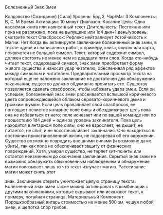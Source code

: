 
Болезненный Знак Змеи

Колдовство (Созидание) [Сила]
Уровень: Брд 3, Чар/Маг 3
Компоненты: В, С, М
Время Активации: 10 минут
Диапазон: Касание
Цель: Одна касаемая книга или
написанный текст
Длительность: Постоянно или пока не
разряжено; пока не выпущено или 1d4
дня+1 день/уровень; смотрите текст
Спасбросок: Рефлекс нейтрализует
Устойчивость к Магии: Нет
Когда вы активируете заклинание болезненный знак змеи, в тексте одной из
написанных работ, к примеру, книга,
свиток или карта, появляется не большой символ. Текст, который содержит
символ, должен состоять не менее чем
из двадцати пяти слов. Когда кто-нибудь
читает текст, содержащий символ, знак
змеи приобретает форму живого существа и наносит удар читателю, обеспечивая ряд эффектов между символом и
читателем. Предварительный просмотр
текста на который еще не наложено
заклинание не достаточен для обнаружения заклинания; существо должно
обдуманно прочитать его. Существу
позволяется сделать спасбросок, чтобы
избежать удара змеи. Если он успешен,
болезненный знак змеи рассеивается
вспышкой коричневого цвета сопровождающейся облаком серовато-коричневого дыма и громким шумом. Если
цель проваливает свой спасбросок, ее
поглощает пенистое янтарное поле
силы и обездвиживает цель пока она не
избавиться от него; поле исчезает или
по вашей команде или по прошествию
1d4 дней + один за уровень заклинателя.
Пока цель находится в янтарном поле
силы, оно не взрослеет, не дышит, не
питается, не спит, и не восстанавливает
заклинания. Оно находиться в состоянии приостановленной жизни, не подозревая об его окружении. Существо
возможно повредить внешними силами
(и возможно даже убить), так как поле
не обеспечивает защиту от физических
повреждений. Хотя, умирая существо,
не теряет хит-поинты или остается неизменным до окончания заклинания.
Скрытый знак змеи не возможно
обнаружить обыкновенным наблюдением и обнаружение магии показывает лишь то что текст излучает магию.
Рассеивание магии может снять этот

знак. Заклинание стереть уничтожает
целую страницу текста. Болезненный
знак змеи также можно активировать в
комбинации с другими заклинаниями,
которые скрывают или искажают текст,
к примеру, потайная страница.
Материальный Компонент: Порошкообразный янтарь стоимостью не менее 500 зм, чешуя любой змеи, и щепотка спор грибов.
